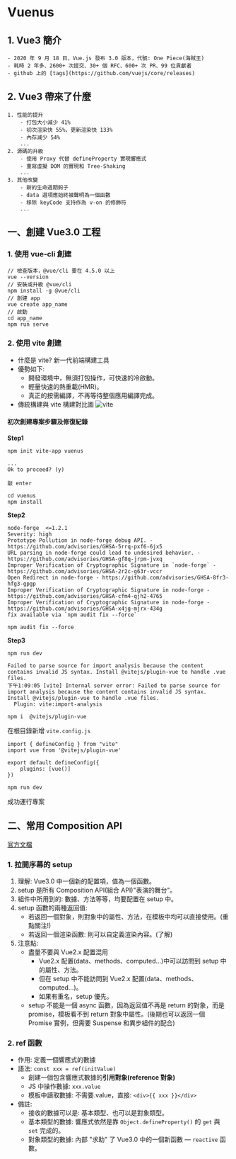 # Vuenus

## 1. Vue3 簡介
    - 2020 年 9 月 18 日，Vue.js 發布 3.0 版本，代號: One Piece(海賊王)
    - 耗時 2 年多、2600+ 次提交、30+ 個 RFC、600+ 次 PR、99 位貢獻者
    - github 上的 [tags](https://github.com/vuejs/core/releases)

## 2. Vue3 帶來了什麼
    1. 性能的提升
        - 打包大小減少 41%
        - 初次渲染快 55%，更新渲染快 133%
        - 內存減少 54%
        ...
    2. 源碼的升級
        - 使用 Proxy 代替 defineProperty 實現響應式
        - 重寫虛擬 DOM 的實現和 Tree-Shaking
        ...
    3. 其他改變
        - 新的生命週期鉤子
        - data 選項應始終被聲明為一個函數
        - 移除 keyCode 支持作為 v-on 的修飾符
        ...

## 一、創建 Vue3.0 工程
### 1. 使用 vue-cli 創建

```
// 檢查版本，@vue/cli 要在 4.5.0 以上
vue --version
// 安裝或升級 @vue/cli
npm install -g @vue/cli
// 創建 app
vue create app_name
// 啟動
cd app_name
npm run serve

```
### 2. 使用 vite 創建
- 什麼是 vite? 新一代前端構建工具
- 優勢如下:
    - 開發環境中，無須打包操作，可快速的冷啟動。
    - 輕量快速的熱重載(HMR)。
    - 真正的按需編譯，不再等待整個應用編譯完成。
- 傳統構建與 vite 構建對比圖
![vite](https://github.com/fantzulin/Deja-Vue/assets/21350358/e9622723-cd01-4ead-99ff-5501a22bc150)

#### 初次創建專案步驟及修復紀錄

**Step1**

`npm init vite-app vuenus`
```
...
Ok to proceed? (y)
```
`敲 enter`

```
cd vuenus
npm install
```
**Step2**
```
node-forge  <=1.2.1
Severity: high
Prototype Pollution in node-forge debug API. - https://github.com/advisories/GHSA-5rrq-pxf6-6jx5
URL parsing in node-forge could lead to undesired behavior. - https://github.com/advisories/GHSA-gf8q-jrpm-jvxq
Improper Verification of Cryptographic Signature in `node-forge` - https://github.com/advisories/GHSA-2r2c-g63r-vccr
Open Redirect in node-forge - https://github.com/advisories/GHSA-8fr3-hfg3-gpgp
Improper Verification of Cryptographic Signature in node-forge - https://github.com/advisories/GHSA-cfm4-qjh2-4765
Improper Verification of Cryptographic Signature in node-forge - https://github.com/advisories/GHSA-x4jg-mjrx-434g
fix available via `npm audit fix --force`
```
`npm audit fix --force`

**Step3**

`npm run dev`
```
Failed to parse source for import analysis because the content contains invalid JS syntax. Install @vitejs/plugin-vue to handle .vue files.
下午1:09:05 [vite] Internal server error: Failed to parse source for import analysis because the content contains invalid JS syntax. Install @vitejs/plugin-vue to handle .vue files.
  Plugin: vite:import-analysis
```
`npm i  @vitejs/plugin-vue`

在根目錄新增 `vite.config.js`
```
import { defineConfig } from "vite"
import vue from '@vitejs/plugin-vue'

export default defineConfig({
    plugins: [vue()]
})
```
`npm run dev`

成功運行專案
## 二、常用 Composition API
[官方文檔](https://cn.vuejs.org/guide/extras/composition-api-faq.html)
### 1. 拉開序幕的 setup
1. 理解: Vue3.0 中一個新的配置項，值為一個函數。
2. setup 是所有 Composition API(組合 API)"表演的舞台"。
3. 組件中所用到的: 數據、方法等等，均要配置在 setup 中。
4. setup 函數的兩種返回值:
    - 若返回一個對象，則對象中的屬性、方法，在模板中均可以直接使用。(重點關注!)
    - 若返回一個渲染函數: 則可以自定義渲染內容。(了解)
5. 注意點:
    - 盡量不要與 Vue2.x 配置混用
        - Vue2.x 配置(data、methods、computed...)中可以訪問到 setup 中的屬性、方法。
        - 但在 setup 中不能訪問到  Vue2.x 配置(data、methods、computed...)。
        - 如果有重名，setup 優先。
    - setup 不能是一個 async 函數，因為返回值不再是 return 的對象，而是 promise，模板看不到 return 對象中屬性。(後期也可以返回一個 Promise 實例，但需要 Suspense 和異步組件的配合)
### 2. ref 函數
- 作用: 定義一個響應式的數據
- 語法: `const xxx = ref(initValue)`
    - 創建一個包含響應式數據的**引用對象(reference 對象)**
    - JS 中操作數據: `xxx.value`
    - 模板中讀取數據: 不需要.value，直接: `<div>{{ xxx }}</div>`
- 備註:
    - 接收的數據可以是: 基本類型、也可以是對象類型。
    - 基本類型的數據: 響應式依然是靠 `Object.defineProperty()` 的 `get` 與 `set` 完成的。
    - 對象類型的數據: 內部 "求助" 了 Vue3.0 中的一個新函數 — `reactive` 函數。